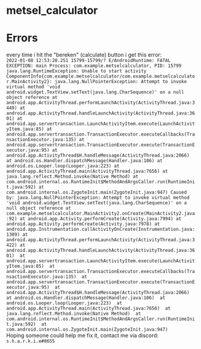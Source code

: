 # metsel_calculator

# Errors
every time i hit the "bereken" (calculate) button i get this error:                                                                                                                                                                                                                                                         
`2022-01-08 12:53:20.251 15799-15799/? E/AndroidRuntime: FATAL EXCEPTION: main
    Process: com.example.metselcalculator, PID: 15799
    java.lang.RuntimeException: Unable to start activity ComponentInfo{com.example.metselcalculator/com.example.metselcalculator.MainActivity2}: java.lang.NullPointerException: Attempt to invoke virtual method 'void android.widget.TextView.setText(java.lang.CharSequence)' on a null object reference
        at android.app.ActivityThread.performLaunchActivity(ActivityThread.java:3449)
        at android.app.ActivityThread.handleLaunchActivity(ActivityThread.java:3601)
        at android.app.servertransaction.LaunchActivityItem.execute(LaunchActivityItem.java:85)
        at android.app.servertransaction.TransactionExecutor.executeCallbacks(TransactionExecutor.java:135)
        at android.app.servertransaction.TransactionExecutor.execute(TransactionExecutor.java:95)
        at android.app.ActivityThread$H.handleMessage(ActivityThread.java:2066)
        at android.os.Handler.dispatchMessage(Handler.java:106)
        at android.os.Looper.loop(Looper.java:223)
        at android.app.ActivityThread.main(ActivityThread.java:7656)
        at java.lang.reflect.Method.invoke(Native Method)
        at com.android.internal.os.RuntimeInit$MethodAndArgsCaller.run(RuntimeInit.java:592)
        at com.android.internal.os.ZygoteInit.main(ZygoteInit.java:947)
     Caused by: java.lang.NullPointerException: Attempt to invoke virtual method 'void android.widget.TextView.setText(java.lang.CharSequence)' on a null object reference
        at com.example.metselcalculator.MainActivity2.onCreate(MainActivity2.java:92)
        at android.app.Activity.performCreate(Activity.java:7994)
        at android.app.Activity.performCreate(Activity.java:7978)
        at android.app.Instrumentation.callActivityOnCreate(Instrumentation.java:1309)
        at android.app.ActivityThread.performLaunchActivity(ActivityThread.java:3422)
        at android.app.ActivityThread.handleLaunchActivity(ActivityThread.java:3601) 
        at android.app.servertransaction.LaunchActivityItem.execute(LaunchActivityItem.java:85) 
        at android.app.servertransaction.TransactionExecutor.executeCallbacks(TransactionExecutor.java:135) 
        at android.app.servertransaction.TransactionExecutor.execute(TransactionExecutor.java:95) 
        at android.app.ActivityThread$H.handleMessage(ActivityThread.java:2066) 
        at android.os.Handler.dispatchMessage(Handler.java:106) 
        at android.os.Looper.loop(Looper.java:223) 
        at android.app.ActivityThread.main(ActivityThread.java:7656) 
        at java.lang.reflect.Method.invoke(Native Method) 
        at com.android.internal.os.RuntimeInit$MethodAndArgsCaller.run(RuntimeInit.java:592) 
        at com.android.internal.os.ZygoteInit.main(ZygoteInit.java:947)`                                                                                                                                                                                                                                                      
				Hoping someone could help me fix it, contact me via discord: `s.h.a.r.k.i.e#8655`

